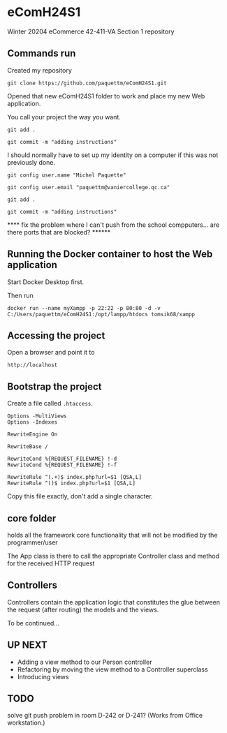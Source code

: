 # eComH24S1
Winter 20204 eCommerce 42-411-VA Section 1 repository

## Commands run

Created my repository

```
git clone https://github.com/paquettm/eComH24S1.git
```

Opened that new eComH24S1 folder to work and place my new Web application.

You call your project the way you want.

```
git add .
```

```
git commit -m "adding instructions"
```

I should normally have to set up my identity on a computer if this was not previously done.

```
git config user.name "Michel Paquette"
```

```
git config user.email "paquettm@vaniercollege.qc.ca"
```

```
git add .
```

```
git commit -m "adding instructions"
```


**** fix the problem where I can't push from the school compputers... are there ports that are blocked? ******


## Running the Docker container to host the Web application

Start Docker Desktop first.

Then run 
```
docker run --name myXampp -p 22:22 -p 80:80 -d -v C:/Users/paquettm/eComH24S1:/opt/lampp/htdocs tomsik68/xampp
```

## Accessing the project

Open a browser and point it to

```
http://localhost
```

## Bootstrap the project

Create a file called `.htaccess`.
```
Options -MultiViews
Options -Indexes

RewriteEngine On

RewriteBase /

RewriteCond %{REQUEST_FILENAME} !-d
RewriteCond %{REQUEST_FILENAME} !-f

RewriteRule ^(.+)$ index.php?url=$1 [QSA,L]
RewriteRule ^()$ index.php?url=$1 [QSA,L]
```
Copy this file exactly, don't add a single character.

## core folder

holds all the framework core functionality that will not be modified by the programmer/user

The App class is there to call the appropriate Controller class and method for the received HTTP request

## Controllers

Controllers contain the application logic that constitutes the glue between the request (after routing) the models and the views.

To be continued...

## UP NEXT

- Adding a view method to our Person controller
- Refactoring by moving the view method to a Controller superclass
- Introducing views

## TODO

solve git push problem in room D-242 or D-241? (Works from Office workstation.)